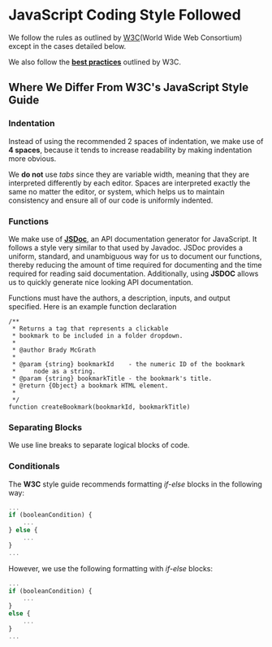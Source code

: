# JavaScript Coding Style Followed

We follow the rules as outlined by [W3C](https://www.w3schools.com/js/js_conventions.asp)(World Wide Web Consortium) except in the cases
detailed below.

We also follow the [__best practices__](https://www.w3schools.com/js/js_best_practices.asp) outlined by W3C.

## Where We Differ From W3C's JavaScript Style Guide

### Indentation

Instead of using the recommended 2 spaces of indentation,
we make use of __4 spaces__, because it tends to increase
readability by making indentation more obvious.

We __do not__ use _tabs_ since they are variable width, meaning that
they are interpreted differently by each editor.  Spaces are
interpreted exactly the same no matter the editor, or system, which
helps us to maintain consistency and ensure all of our code is
uniformly indented.

### Functions

We make use of [__JSDoc__](https://github.com/jsdoc/jsdoc), an API
documentation generator for JavaScript.  It follows a style very
similar to that used by Javadoc.  JSDoc provides a uniform,
standard, and unambiguous way for us to document our functions,
thereby reducing the amount of time required for documenting and
the time required for reading said documentation.  Additionally,
using __JSDOC__ allows us to quickly generate nice looking API
documentation.

Functions must have the authors, a description, inputs, and output specified. Here is an example function declaration
```
/**
 * Returns a tag that represents a clickable
 * bookmark to be included in a folder dropdown.
 *
 * @author Brady McGrath
 *
 * @param {string} bookmarkId    - the numeric ID of the bookmark
 *     node as a string.
 * @param {string} bookmarkTitle - the bookmark's title.
 * @return {Object} a bookmark HTML element.
 *
 */
function createBookmark(bookmarkId, bookmarkTitle)
```

### Separating Blocks

We use line breaks to separate logical blocks of code.

### Conditionals

The __W3C__ style guide recommends formatting _if-else_ blocks in
the following way:

```javascript
...
if (booleanCondition) {
    ...
} else {
    ...
}
...
```
However, we use the following formatting with _if-else_ blocks:

```javascript
...
if (booleanCondition) {
    ...
}
else {
    ...
}
...
```
